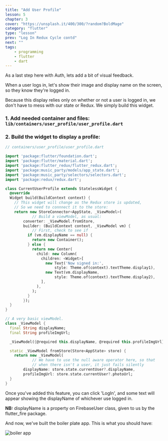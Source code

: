 ```yaml
---
title: "Add User Profile"
lesson: 5
chapter: 3
cover: "https://unsplash.it/400/300/?random?BoldMage"
category: "flutter"
type: "lesson"
prev: "Log In Redux Cycle contd"
next: ""
tags:
    - programming
    - flutter
    - dart
---
```


As a last step here with Auth, lets add a bit of visual feedback.

When a user logs in, let's show their image and display name on the screen, so they know they're logged in.

Because this display relies only on whether or not a user is logged in, we don't have to mess with our state or Redux. We simply build this widget.

### 1. Add needed container and files: `lib/containers/user_profile/user_profile.dart`

### 2. Build the widget to display a profile:

```dart
// containers/user_profile/user_profile.dart

import 'package:flutter/foundation.dart';
import 'package:flutter/material.dart';
import 'package:flutter_redux/flutter_redux.dart';
import 'package:music_party/models/app_state.dart';
import 'package:music_party/selectors/selectors.dart';
import 'package:redux/redux.dart';

class CurrentUserProfile extends StatelessWidget {
  @override
  Widget build(BuildContext context) {
  	// This widget will change as the Redux store is updated,
  	// So we need to connnect it to the store:
    return new StoreConnector<AppState, _ViewModel>(
    		// Build a viewModel, as usual:
        converter: _ViewModel.fromStore,
        builder: (BuildContext context, _ViewModel vm) {
        	// First, check to see if
          if (vm.displayName == null) {
            return new Container();
          } else {
            return new Center(
              child: new Column(
                children: <Widget>[
                  new Text('Now signed in:',
                      style: Theme.of(context).textTheme.display1),
                  new Text(vm.displayName,
                      style: Theme.of(context).textTheme.display2),
                ],
              ),
            );
          }
        });
  }
}

// A very basic viewModel.
class _ViewModel {
  final String displayName;
  final String profileImgUrl;

  _ViewModel({@required this.displayName, @required this.profileImgUrl});

  static _ViewModel fromStore(Store<AppState> store) {
    return new _ViewModel(
    		// We have to use the null aware operator here, so that
    		// when there isn't a user, it just fails silently
        displayName: store.state.currentUser?.displayName,
        profileImgUrl: store.state.currentUser?.photoUrl;
  }
}
```

Once you've added this feature, you can click 'LogIn', and some text will appear showing the displayName of whichever use logged in.

**NB:** displayName is a property on FirebaseUser class, given to us by the flutter_fire package.

And now, we've built the boiler plate app. This is what you should have:

![boiler app](http://res.cloudinary.com/ericwindmill/image/upload/v1518921043/flutter_by_example/boiler_plate_app.gif)

